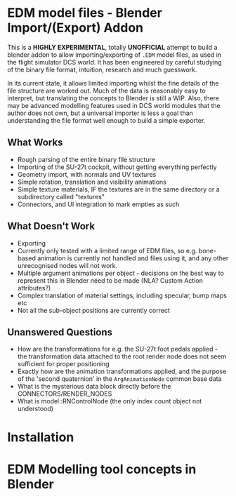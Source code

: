 EDM model files - Blender Import/(Export) Addon
===============================================

This is a **HIGHLY EXPERIMENTAL**, totally **UNOFFICIAL** attempt to build a
blender addon to allow importing/exporting of `.EDM` model files, as used in
the flight simulator DCS world. It has been engineered by careful studying of
the binary file format, intuition, research and much guesswork.

In its current state, it allows limited importing whilst the fine details of
the file structure are worked out. Much of the data is reasonably easy to
interpret, but translating the concepts to Blender is still a WIP. Also, there
may be advanced modelling features used in DCS world modules that the author
does not own, but a universal importer is less a goal than understanding the
file format well enough to build a simple exporter.

What Works
----------
- Rough parsing of the entire binary file structure
- Importing of the SU-27t cockpit, without getting everything perfectly
- Geometry import, with normals and UV textures
- Simple rotation, translation and visibility animations
- Simple texture materials, IF the textures are in the same directory
  or a subdirectory called "textures"
- Connectors, and UI integration to mark empties as such

What Doesn't Work
-----------------
- Exporting
- Currently only tested with a limited range of EDM files, so e.g. bone-based
  animation is currently not handled and files using it, and any other
  unrecognised nodes will not work.
- Multiple argument animations per object - decisions on the best way to 
  represent this in Blender need to be made (NLA? Custom Action attributes?)
- Complex translation of material settings, including specular, bump maps etc
- Not all the sub-object positions are currently correct

Unanswered Questions
--------------------
- How are the transformations for e.g. the SU-27t foot pedals applied - the 
  transformation data attached to the root render node does not seem sufficient
  for proper positioning
- Exactly how are the animation transformations applied, and the purpose of
  the 'second quaternion' in the `ArgAnimationNode` common base data
- What is the mysterious data block directly before the CONNECTORS/RENDER_NODES
- What is model::RNControlNode (the only index count object not understood)

Installation
============

EDM Modelling tool concepts in Blender
======================================
